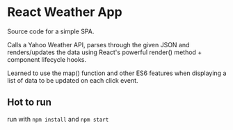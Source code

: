 # React Weather App

Source code for a simple SPA. 

Calls a Yahoo Weather API, parses through the given JSON and renders/updates the data using React's powerful render() method + component lifecycle hooks.  

Learned to use the map() function and other ES6 features when displaying a list of data to be updated on each click event. 

## Hot to run ##
run with `npm install` and `npm start`

